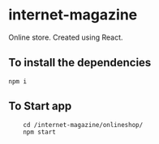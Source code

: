 # internet-magazine
Online store. Created using React.

## To install the dependencies
`npm i`

## To Start app
```
    cd /internet-magazine/onlineshop/
    npm start
```